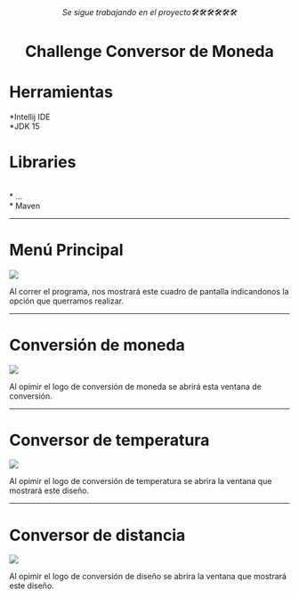 <html>
  <div align="center">
 <h6>Se sigue trabajando en el proyecto🛠🛠🛠🛠🛠🛠</h6>   
 <h1>Challenge Conversor de Moneda</h1>
  
</div>
<div>
 <h1>Herramientas</h1>
 *Intellij IDE
 <br>
 *JDK 15
 <br>
 </div>
<div>
  <h1>Libraries</h1>
  
  <br>
  * ...
  <br>
  * Maven

  ---
  
  <div>
   <h1>Menú Principal</h1>
    <img src="https://github.com/Magucho/Conversor_de_moneda/assets/98346054/b2a63d18-5e4c-42ac-bb8c-f2ed628827bf">
    <p>Al correr el programa, nos mostrará este cuadro de pantalla indicandonos la opción que querramos realizar.</p>
  
  </div>

  ---

   <div>
   <h1>Conversión de moneda</h1>
    <img src="https://github.com/Magucho/Conversor_de_moneda/assets/98346054/10d1f248-3a51-4d20-833e-cba928907907">
  <p>Al opimir el logo de conversión de moneda se abrirá esta ventana de conversión.</p>
  </div>
</div>

---

 <div>
   <h1>Conversor de temperatura</h1>
    <img src="https://github.com/Magucho/Conversor_de_moneda/assets/98346054/7de5ec5a-38c4-441c-a6bf-85662b83c379">
   <p>Al opimir el logo de conversión de temperatura se abrira la ventana que mostrará este diseño.</p>
  </div>
</div>

---

<div>
   <h1>Conversor de distancia</h1>
    <img src="https://github.com/Magucho/Conversor_de_moneda/assets/98346054/e8718b3c-173a-4889-9f82-e42996d3a8db">
   <p>Al opimir el logo de conversión de diseño se abrira la ventana que mostrará este diseño.</p>
  </div>
</div>
</html>
